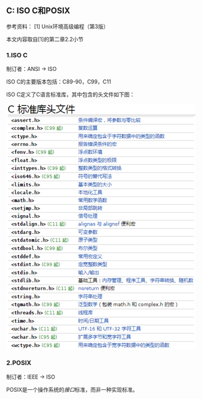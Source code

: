 ## C: ISO C和POSIX

参考资料：
\[1\] Unix环境高级编程（第3版）

本文内容取自\[1\]的第二章2.2小节

### 1.ISO C

制订者：ANSI -> ISO

ISO C的主要版本包括：C89-90，C99，C11

ISO C定义了C语言标准库，其中包含的头文件如下图：

![](/assets/c015_001.PNG)


### 2.POSIX

制订者：IEEE -> ISO

POSIX是一个操作系统的*接口*标准，而非一种实现标准。


